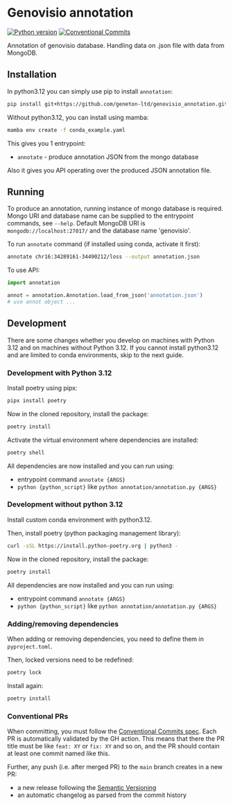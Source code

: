 # Genovisio annotation

[![Python version](https://img.shields.io/badge/python-3.12+-green.svg)](https://www.python.org/downloads/)
[![Conventional Commits](https://img.shields.io/badge/Conventional%20Commits-1.0.0-%23FE5196?logo=conventionalcommits&logoColor=white)](https://conventionalcommits.org)

Annotation of genovisio database. Handling data on .json file with data from MongoDB.

## Installation

In python3.12 you can simply use pip to install `annotation`:

```bash
pip install git+https://github.com/geneton-ltd/genovisio_annotation.git
```

Without python3.12, you can install using mamba:

```bash
mamba env create -f conda_example.yaml
```

This gives you 1 entrypoint:

- `annotate` - produce annotation JSON from the mongo database

Also it gives you API operating over the produced JSON annotation file.

## Running

To produce an annotation, running instance of mongo database is required. Mongo URI and database name can be supplied to the entrypoint commands, see `--help`. Default MongoDB URI is `mongodb://localhost:27017/` and the database name 'genovisio'.

To run `annotate` command (if installed using conda, activate it first):

```sh
annotate chr16:34289161-34490212/loss --output annotation.json
```

To use API:

```py
import annotation

annot = annotation.Annotation.load_from_json('annotation.json')
# use annot object ...
```

## Development

There are some changes whether you develop on machines with Python 3.12 and on machines without Python 3.12.
If you cannot install python3.12 and are limited to conda environments, skip to the next guide.

### Development with Python 3.12

Install poetry using pipx:

```sh
pipx install poetry
```

Now in the cloned repository, install the package:

```sh
poetry install
```

Activate the virtual environment where dependencies are installed:

```sh
poetry shell
```

All dependencies are now installed and you can run using:

- entrypoint command `annotate {ARGS}`
- `python {python_script}` like `python annotation/annotation.py {ARGS}`

### Development without python 3.12

Install custom conda environment with python3.12.

Then, install poetry (python packaging management library):

```sh
curl -sSL https://install.python-poetry.org | python3 -
```

Now in the cloned repository, install the package:

```sh
poetry install
```

All dependencies are now installed and you can run using:

- entrypoint command `annotate {ARGS}`
- `python {python_script}` like `python annotation/annotation.py {ARGS}`

### Adding/removing dependencies

When adding or removing dependencies, you need to define them in `pyproject.toml`.

Then, locked versions need to be redefined:

```sh
poetry lock
```

Install again:

```sh
poetry install
```

### Conventional PRs

When committing, you must follow the [Conventional Commits spec](https://www.conventionalcommits.org/en/v1.0.0/). Each PR is automatically validated by the GH action.
This means that there the PR title must be like `feat: XY` or `fix: XY` and so on, and the PR should contain at least one commit named like this.

Further, any push (i.e. after merged PR) to the `main` branch creates in a new PR:

- a new release following the [Semantic Versioning](https://semver.org/)
- an automatic changelog as parsed from the commit history
